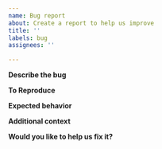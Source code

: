 ```yaml
---
name: Bug report
about: Create a report to help us improve
title: ''
labels: bug
assignees: ''

---
```


**Describe the bug**
<!---
A clear and concise description of what the bug is.
-->

**To Reproduce**
<!---
Provide a link to a [Colab Notebook](https://research.google.com/colaboratory/),
which reproduces the bug. Alternatively, you can also paste a code snippet, but
a Colab Notebook is preferred. In case of code snippet, please provide your
environment details - library versions, etc.
-->

**Expected behavior**
<!---
A clear and concise description of what you expected to happen.
-->

**Additional context**
<!---
Add any other context about the problem here.
-->

**Would you like to help us fix it?**
